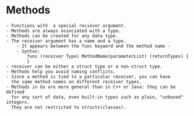 # Methods

    - Functions with  a special reciever argument.
    - Methods are always associated with a type. 
    - Methods can be created for any data type.
    - The receiver argument has a name and a type.
        - It appears between the func keyword and the method name -
        - Syntax:
            func (receiver Type) MethodName(parameterList) (returnTypes) {
            }
    - receiver can be either a struct type or a non-struct type.
    - Methods help you avoid naming conflicts.
    - Since a method is tied to a particular receiver, you can have
      the same method names on different receiver types.
    - Methods in Go are more general than in C++ or Java: they can be defined
      for any sort of data, even built-in types such as plain, "unboxed" integers.
      They are not restricted to structs(classes).